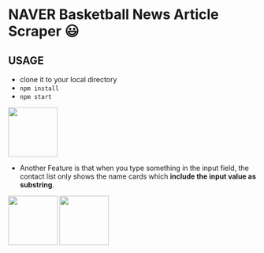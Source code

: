 # NAVER Basketball News Article Scraper :smiley:

## USAGE
- clone it to your local directory
- <code>npm install</code>
- <code>npm start</code>

<img src="img/1.png" style="width:100px; height:100px;"/>

* Another Feature is that when you type something in the input field, the contact list only shows the name cards which **include the input value as substring**.

<img src="img/2.png" style="width:100px; height:100px;"/>

<img src="img/3.png" style="width:100px; height:100px;"/>
